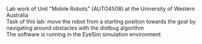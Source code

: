 Lab work of Unit "Mobile Robots" (AUTO4508) at the University of Western Australia   
Task of this lab: move the robot from a starting position towards the goal by navigating around obstacles with the distbug algorithm   
The software is running in the EyeSim simulation environment
